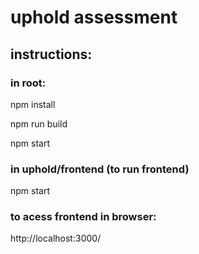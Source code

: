 # uphold assessment

## instructions:

### in root:

npm install

npm run build

npm start

### in uphold/frontend (to run frontend)

npm start

### to acess frontend in browser: 

http://localhost:3000/ 

